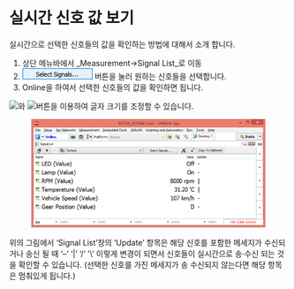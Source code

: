 # 실시간 신호 값 보기

실시간으로 선택한 신호들의 값을 확인하는 방법에 대해서 소개 합니다.&#x20;

1. 상단 메뉴바에서 _Measurement->Signal List_로 이동
2. ![](<../.gitbook/assets/Select Signals (1).png>) 버튼을 눌러 원하는 신호들을 선택합니다.&#x20;
3. Online을 하여서 선택한 신호들의 값을 확인하면 됩니다.&#x20;

![](../.gitbook/assets/Measurement-Signal\_List-Increase\_Font\_Size.png)와 ![](../.gitbook/assets/Measurement-Signal\_List-Decrease\_Font\_Size.png)버튼을 이용하여 글자 크기를 조정할 수 있습니다.

<figure><img src="../.gitbook/assets/SingalList.png" alt=""><figcaption></figcaption></figure>

위의 그림에서 ‘Signal List’창의 ‘Update’ 항목은 해당 신호를 포함한 메세지가 수신되거나 송신 될 때 ‘–‘ ‘|’ ‘/’ ’\’ 이렇게 변경이 되면서 신호들이 실시간으로 송·수신 되는 것을 확인할 수 있습니다. (선택한 신호를 가진 메세지가 송 수신되지 않는다면 해당 항목은 멈춰있게 됩니다.)
